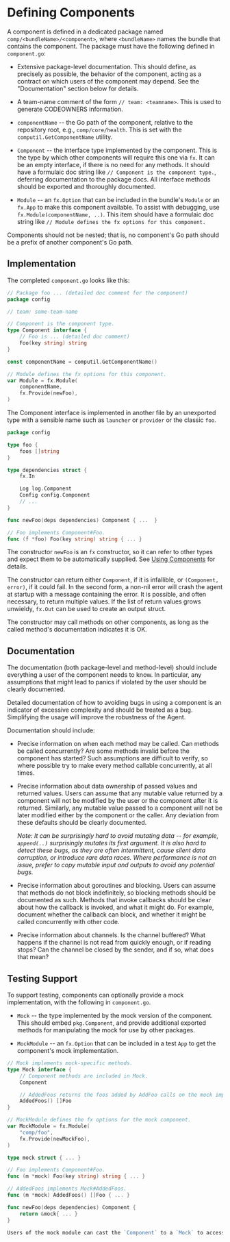 # Defining Components

A component is defined in a dedicated package named `comp/<bundleName>/<component>`, where `<bundleName>` names the bundle that contains the component.
The package must have the following defined in `component.go`:

 * Extensive package-level documentation.
   This should define, as precisely as possible, the behavior of the component, acting as a contract on which users of the component may depend.
   See the "Documentation" section below for details.

 * A team-name comment of the form `// team: <teamname>`.
   This is used to generate CODEOWNERS information.

 * `componentName` -- the Go path of the component, relative to the repository root, e.g., `comp/core/health`.
   This is set with the `computil.GetComponentName` utility.

 * `Component` -- the interface type implemented by the component.
   This is the type by which other components will require this one via `fx`.
   It can be an empty interface, if there is no need for any methods.
   It should have a formulaic doc string like `// Component is the component type.`, deferring documentation to the package docs.
   All interface methods should be exported and thoroughly documented.

 * `Module` -- an `fx.Option` that can be included in the bundle's `Module` or an `fx.App` to make this component available.
   To assist with debugging, use `fx.Module(componentName, ..)`.
   This item should have a formulaic doc string like `// Module defines the fx options for this component.`

Components should not be nested; that is, no component's Go path should be a prefix of another component's Go path.

## Implementation

The completed `component.go` looks like this:

```go
// Package foo ... (detailed doc comment for the component)
package config

// team: some-team-name

// Component is the component type.
type Component interface {
	// Foo is ... (detailed doc comment)
	Foo(key string) string
}

const componentName = computil.GetComponentName()

// Module defines the fx options for this component.
var Module = fx.Module(
    componentName,
    fx.Provide(newFoo),
)
```

The Component interface is implemented in another file by an unexported type with a sensible name such as `launcher` or `provider` or the classic `foo`.

```go
package config

type foo {
    foos []string
}

type dependencies struct {
    fx.In

    Log log.Component
    Config config.Component
    // ...
}

func newFoo(deps dependencies) Component { ...  }

// Foo implements Component#Foo.
func (f *foo) Foo(key string) string { ... }
```

The constructor `newFoo` is an `fx` constructor, so it can refer to other types and expect them to be automatically supplied.
See [Using Components](./using.md) for details.

The constructor can return either `Component`, if it is infallible, or `(Component, error)`, if it could fail.
In the second form, a non-nil error will crash the agent at startup with a message containing the error.
It is possible, and often necessary, to return multiple values.
If the list of return values grows unwieldy, `fx.Out` can be used to create an output struct.

The constructor may call methods on other components, as long as the called method's documentation indicates it is OK.

## Documentation

The documentation (both package-level and method-level) should include everything a user of the component needs to know.
In particular, any assumptions that might lead to panics if violated by the user should be clearly documented.

Detailed documentation of how to avoiding bugs in using a component is an indicator of excessive complexity and should be treated as a bug.
Simplifying the usage will improve the robustness of the Agent.

Documentation should include:

* Precise information on when each method may be called.
  Can methods be called concurrently?
  Are some methods invalid before the component has started?
  Such assumptions are difficult to verify, so where possible try to make every method callable concurrently, at all times.

* Precise information about data ownership of passed values and returned values.
  Users can assume that any mutable value returned by a component will not be modified by the user or the component after it is returned.
  Similarly, any mutable value passed to a component will not be later modified either by the component or the caller.
  Any deviation from these defaults should be clearly documented.

  _Note: It can be surprisingly hard to avoid mutating data -- for example, `append(..)` surprisingly mutates its first argument.
  It is also hard to detect these bugs, as they are often intermittent, cause silent data corruption, or introduce rare data races.
  Where performance is not an issue, prefer to copy mutable input and outputs to avoid any potential bugs._

* Precise information about goroutines and blocking.
  Users can assume that methods do not block indefinitely, so blocking methods should be documented as such.
  Methods that invoke callbacks should be clear about how the callback is invoked, and what it might do.
  For example, document whether the callback can block, and whether it might be called concurrently with other code.

* Precise information about channels.
  Is the channel buffered?
  What happens if the channel is not read from quickly enough, or if reading stops?
  Can the channel be closed by the sender, and if so, what does that mean?

## Testing Support

To support testing, components can optionally provide a mock implementation, with the following in `component.go`.

 * `Mock` -- the type implemented by the mock version of the component.
   This should embed `pkg.Component`, and provide additional exported methods for manipulating the mock for use by other packages.

 * `MockModule` -- an `fx.Option` that can be included in a test `App` to get the component's mock implementation.

```go
// Mock implements mock-specific methods.
type Mock interface {
    // Component methods are included in Mock.
    Component

    // AddedFoos returns the foos added by AddFoo calls on the mock implementation.
    AddedFoos() []Foo
}

// MockModule defines the fx options for the mock component.
var MockModule = fx.Module(
    "comp/foo",
    fx.Provide(newMockFoo),
)
```

```go
type mock struct { ... }

// Foo implements Component#Foo.
func (m *mock) Foo(key string) string { ... }

// AddedFoos implements Mock#AddedFoos.
func (m *mock) AddedFoos() []Foo { ... }

func newFoo(deps dependencies) Component {
    return &mock{ ... }
}

Users of the mock module can cast the `Component` to a `Mock` to access the mock methods, as described in [Using Components](./using.md).
